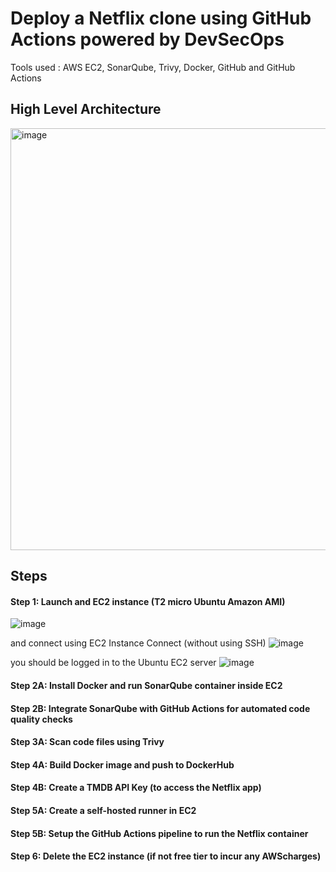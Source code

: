 
# Deploy a Netflix clone using GitHub Actions powered by DevSecOps

Tools used : AWS EC2, SonarQube, Trivy, Docker, GitHub and GitHub Actions

## High Level Architecture
<img width="675" alt="image" src="https://github.com/amazinglyaws/githubactions_devsecops/assets/133778900/7a2c8df6-15cf-43a1-bf25-e54700f5a21b">

## Steps
#### Step 1:  Launch and EC2 instance (T2 micro Ubuntu Amazon AMI) 
![image](https://github.com/amazinglyaws/githubactions_devsecops/assets/133778900/66eac620-9953-49bc-ab9d-c925f54cc235)

and connect using EC2 Instance Connect (without using SSH)
![image](https://github.com/amazinglyaws/githubactions_devsecops/assets/133778900/372f737a-b47b-41bb-95eb-6aac5f2a1d60)

you should be logged in to the Ubuntu EC2 server
![image](https://github.com/amazinglyaws/githubactions_devsecops/assets/133778900/79fb29a3-6b90-45d1-85a7-3a48978b9704)


#### Step 2A: Install Docker and run SonarQube container inside EC2  
#### Step 2B: Integrate SonarQube with GitHub Actions for automated code quality checks  
#### Step 3A: Scan code files using Trivy   
#### Step 4A: Build Docker image and push to DockerHub  
#### Step 4B: Create a TMDB API Key (to access the Netflix app)  

#### Step 5A: Create a self-hosted runner in EC2  
#### Step 5B: Setup the GitHub Actions pipeline to run the Netflix container  
#### Step 6:  Delete the EC2 instance (if not free tier to incur any AWScharges)  

